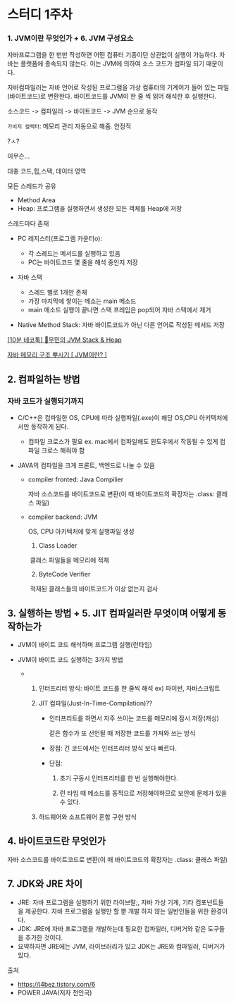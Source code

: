 # 스터디 1주차



### 1. JVM이란 무엇인가 + 6. JVM 구성요소



자바프로그램을 한 번만 작성하면 어떤 컴퓨터 기종이던 상관없이 실행이 가능하다. 자바는 플랫폼에 종속되지 않는다. 이는 JVM에 의하여 소스 코드가 컴파일 되기 때문이다. 

자바컴파일러는 자바 언어로 작성된 프로그램을 가상 컴퓨터의 기계어가 들어 있는 파일(바이트코드)로 변환한다. 바이트코드를 JVM이 한 줄 씩 읽어 해석한 후 실행한다.



소스코드 -> 컴파일러 -> 바이트코드 -> JVM 순으로 동작



`가비지 컬렉터`: 메모리 관리 자동으로 해줌. 안정적

?ㅅ?

이무슨...

대충 코드,힙,스택, 데이터 영역

모든 스레드가 공유

- Method Area
- Heap: 프로그램을 실행하면서 생성한 모든 객체를 Heap에 저장



스레드마다 존재

- PC 레지스터(프로그램 카운터o): 
  - 각 스레드는 메서드를 실행하고 있음
  - PC는 바이트코드 몇 줄을 해석 중인지 저장
- 자바 스택
  - 스레드 별로 1개만 존재
  - 가장 마지막에 쌓이는 메소는 main 메소드
  - main 메소드 실행이 끝나면 스택 프레임은 pop되어 자바 스택에서 제거

- Native Method Stack: 자바 바이트코드가 아닌 다른 언어로 작성된 메서드 저장





[[10분 테코톡] 🎅무민의 JVM Stack & Heap](https://www.youtube.com/watch?v=UzaGOXKVhwU)

[자바 메모리 구조 뿌시기 [ JVM이란? ]](https://www.youtube.com/watch?v=AWXPnMDZ9I0)



## 2. 컴파일하는 방법

### 자바 코드가 실행되기까지

- C/C++은 컴파일한 OS, CPU에 따라 실행파일(.exe)이 해당 OS,CPU 아키텍처에서만 동작하게 된다.

  - 컴파일 크로스가 필요 ex. mac에서 컴파일해도 윈도우에서 작동될 수 있게 컴파일 크로스 해줘야 함

- JAVA의 컴파일을 크게 프론트, 백엔드로 나눌 수 있음

  - compiler fronted: Java Compilier

    자바 소스코드를 바이트코드로 변환(이 때 바이트코드의 확장자는 .class: 클래스 파일)

  - compiler backend: JVM

    OS, CPU 아키텍처에 맞게 실행파일 생성

    1) Class Loader

    ​	클래스 파일들을 메모리에 적재

    2) ByteCode Verifier

    ​	적재된 클래스들의 바이트코드가 이상 없는지 검사



## 3. 실행하는 방법 + 5. JIT 컴파일러란 무엇이며 어떻게 동작하는가

- JVM이 바이트 코드 해석하며 프로그램 실행(런타임)

- JVM이 바이트 코드 실행하는 3가지 방법

  - 1. 인터프리터 방식:  바이트 코드를 한 줄씩 해석 ex) 파이썬, 자바스크립트

    2. JIT 컴파일(Just-In-Time-Compilation)??

       - 인터프리트를 하면서 자주 쓰이는 코드를 메모리에 잠시 저장(캐싱)

         같은 함수가 또 선언될 때 저장한 코드를 가져와 쓰는 방식

       - 장점: 긴 코드에서는 인터프리터 방식 보다 빠르다.

       - 단점: 

         1) 초기 구동시 인터프리터를 한 번 실행해야한다.

         2) 런 타임 때 메소드를 동적으로 저장해야하므로 보안에 문제가 있을 수 있다.

    3. 하드웨어와 소프트웨어 혼합 구현 방식

       

## 4. 바이트코드란 무엇인가

자바 소스코드를 바이트코드로 변환(이 때 바이트코드의 확장자는 .class: 클래스 파일)



## 7. JDK와 JRE 차이

- JRE: 자바 프로그램을 실행하기 위한 라이브랄;, 자바 가상 기계, 기타 컴포넌트들을 제공한다. 자바 프로그램을 실행만 할 뿐 개발 하지 않는 일반인들을 위한 환경이다.
- JDK: JRE에 자바 프로그램을 개발하는데 필요한 컴파일러, 디버거와 같은 도구들을 추가한 것이다.
- 요약하자면 JRE에는 JVM, 라이브러리가 있고 JDK는 JRE와 컴파일러, 디버거가 있다.



출처

- https://j4bez.tistory.com/6
- POWER JAVA(저자 천인국)